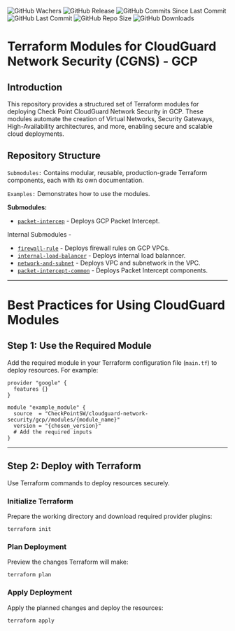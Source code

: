 ![GitHub Wachers](https://img.shields.io/github/watchers/CheckPointSW/terraform-azure-cloudguard-network-security)
![GitHub Release](https://img.shields.io/github/v/release/CheckPointSW/terraform-azure-cloudguard-network-security)
![GitHub Commits Since Last Commit](https://img.shields.io/github/commits-since/CheckPointSW/terraform-azure-cloudguard-network-security/latest/master)
![GitHub Last Commit](https://img.shields.io/github/last-commit/CheckPointSW/terraform-azure-cloudguard-network-security/master)
![GitHub Repo Size](https://img.shields.io/github/repo-size/CheckPointSW/terraform-azure-cloudguard-network-security)
![GitHub Downloads](https://img.shields.io/github/downloads/CheckPointSW/terraform-azure-cloudguard-network-security/total)

# Terraform Modules for CloudGuard Network Security (CGNS) - GCP


## Introduction
This repository provides a structured set of Terraform modules for deploying Check Point CloudGuard Network Security in GCP. These modules automate the creation of Virtual Networks, Security Gateways, High-Availability architectures, and more, enabling secure and scalable cloud deployments.

## Repository Structure
`Submodules:` Contains modular, reusable, production-grade Terraform components, each with its own documentation.

`Examples:` Demonstrates how to use the modules.

 
**Submodules:**
* [`packet-intercep`](https://registry.terraform.io/modules/chkp-olgami/olgami/gcp/latest/submodules/packet-intercept) - Deploys GCP Packet Intercept.

Internal Submodules - 

* [`firewall-rule`](https://registry.terraform.io/modules/chkp-olgami/olgami/gcp/latest/submodules/firewall-rule) - Deploys firewall rules on GCP VPCs.
* [`internal-load-balancer`](https://registry.terraform.io/modules/chkp-olgami/olgami/gcp/latest/submodules/internal-load-balancer) - Deploys internal load balanncer.
* [`network-and-subnet`](https://registry.terraform.io/modules/chkp-olgami/olgami/gcp/latest/submodules/network-and-subnet) - Deploys VPC and subnetwork in the VPC.
* [`packet-intercept-common`](https://registry.terraform.io/modules/chkp-olgami/olgami/gcp/latest/submodules/packet-intercept-common) - Deploys Packet Intercept components.


***

# Best Practices for Using CloudGuard Modules

## Step 1: Use the Required Module
Add the required module in your Terraform configuration file (`main.tf`) to deploy resources. For example:

```hcl
provider "google" {
  features {}
}

module "example_module" {
  source  = "CheckPointSW/cloudguard-network-security/gcp//modules/{module_name}"
  version = "{chosen_version}"
  # Add the required inputs
}
```
---

## Step 2: Deploy with Terraform
Use Terraform commands to deploy resources securely.

### Initialize Terraform
Prepare the working directory and download required provider plugins:
```hcl
terraform init
```

### Plan Deployment
Preview the changes Terraform will make:
```hcl
terraform plan
```
### Apply Deployment
Apply the planned changes and deploy the resources:
```hcl
terraform apply
```